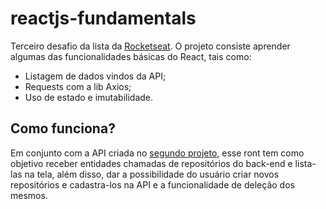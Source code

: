 # reactjs-fundamentals
Terceiro desafio da lista da [Rocketseat](https://github.com/rocketseat-education/bootcamp-gostack-desafios).
O projeto consiste aprender algumas das funcionalidades básicas do React, tais como:
  - Listagem de dados vindos da API;
  - Requests com a lib Axios;
  - Uso de estado e imutabilidade.

## Como funciona?
Em conjunto com a API criada no [segundo projeto](https://github.com/iMatheusouza/nodejs-fundamentals), esse ront tem como objetivo receber entidades
chamadas de repositórios do back-end e lista-las na tela, além disso, dar a possibilidade do usuário criar novos repositórios e cadastra-los na API e
a funcionalidade de deleção dos mesmos.
